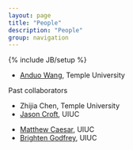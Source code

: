 ```yaml
---
layout: page
title: "People"
description: "People"
group: navigation
---
```

{% include JB/setup %}

<!-- ------------------------- -->

* [Anduo Wang](http://anduowang.github.io/), Temple University

Past collaborators

* Zhijia Chen, Temple University
* [Jason Croft](http://jasoncroft.info/), UIUC
<!-- * Xueyuan Mei, UIUC -->
* [Matthew Caesar](http://web.engr.illinois.edu/~caesar/), UIUC
* [Brighten Godfrey](http://pbg.cs.illinois.edu/), UIUC
